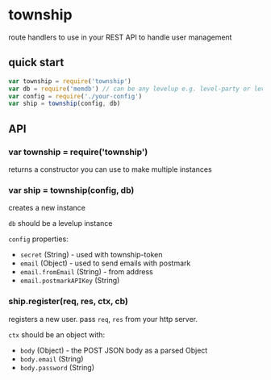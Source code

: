 # township

route handlers to use in your REST API to handle user management

## quick start

```js
var township = require('township')
var db = require('memdb') // can be any levelup e.g. level-party or level
var config = require('./your-config')
var ship = township(config, db)
```

## API

### var township = require('township')

returns a constructor you can use to make multiple instances

### var ship = township(config, db)

creates a new instance

`db` should be a levelup instance

`config` properties:

  - `secret` (String) - used with township-token
  - `email` (Object) - used to send emails with postmark
  - `email.fromEmail` (String) - from address
  - `email.postmarkAPIKey` (String)

### ship.register(req, res, ctx, cb)

registers a new user. pass `req`, `res` from your http server.

`ctx` should be an object with:

- `body` (Object) - the POST JSON body as a parsed Object
- `body.email` (String)
- `body.password` (String)

